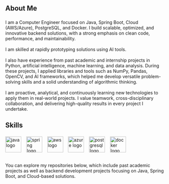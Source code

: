 <h2 align="left">About Me</h2>

###

<p align="left">I am a Computer Engineer focused on Java, Spring Boot, Cloud (AWS/Azure), PostgreSQL, and Docker. I build scalable, optimized, and innovative backend solutions, with a strong emphasis on clean code, performance, and maintainability.<br><br>I am skilled at rapidly prototyping solutions using AI tools.<br><br>I also have experience from past academic and internship projects in Python, artificial intelligence, machine learning, and data analysis. During these projects, I applied libraries and tools such as NumPy, Pandas, OpenCV, and AI frameworks, which helped me develop versatile problem-solving skills and a solid understanding of algorithmic thinking.<br><br>I am proactive, analytical, and continuously learning new technologies to apply them in real-world projects. I value teamwork, cross-disciplinary collaboration, and delivering high-quality results in every project I undertake.</p>

###

<h2 align="left">Skills</h2>

###

<div align="left">
  <img src="https://cdn.jsdelivr.net/gh/devicons/devicon/icons/java/java-original.svg" height="50" alt="java logo" />&nbsp;&nbsp;&nbsp;
  <img src="https://cdn.jsdelivr.net/gh/devicons/devicon/icons/spring/spring-original.svg" height="50" alt="spring logo" />&nbsp;&nbsp;&nbsp;
  <img src="https://cdn.jsdelivr.net/gh/devicons/devicon/icons/amazonwebservices/amazonwebservices-plain-wordmark.svg" height="50" alt="aws logo" />&nbsp;&nbsp;&nbsp;
  <img src="https://cdn.jsdelivr.net/gh/devicons/devicon/icons/azure/azure-original.svg" height="50" alt="azure logo" />&nbsp;&nbsp;&nbsp;
  <img src="https://cdn.jsdelivr.net/gh/devicons/devicon/icons/postgresql/postgresql-original.svg" height="50" alt="postgresql logo" />&nbsp;&nbsp;&nbsp;
  <img src="https://cdn.jsdelivr.net/gh/devicons/devicon/icons/docker/docker-plain.svg" height="50" alt="docker logo" />
</div>

###

<h2 align="left"></h2>

###

<p align="left">You can explore my repositories below, which include past academic projects as well as backend development projects focusing on Java, Spring Boot, and Cloud-based solutions.</p>

###
